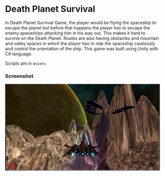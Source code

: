 ﻿# Death Planet Survival

In Death Planet Survival Game, the player would be flying the spaceship to escape the planet but before that happens the player has to escape the enemy spaceships attacking him in his way out. This makes it hard to survive on the Death Planet. Routes are also having obstacles and mountain and valley spaces in which the player has to ride the spaceship cautiously and control the orientation of the ship. This game was built using Unity with C# language.


Scripts are in ```Assets```


### Screenshot
![Screenshot](https://github.com/nikhilbaad1/Death-Planet-Survival-Game/blob/master/SC.png)

